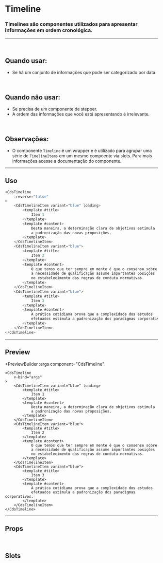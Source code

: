 # Timeline

### Timelines são componentes utilizados para apresentar informações em ordem cronológica.
---
<br>

## Quando usar:
- Se há um conjunto de informações que pode ser categorizado por data.

<br>

## Quando não usar:
- Se precisa de um componente de stepper.
- A ordem das informações que você está apresentando é irrelevante.

<br>

## Observações:
- O componente `Timeline` é um wrapper e é utilizado para agrupar uma série de `TimelineItems` em um mesmo compoente
via slots. Para mais informações acesse a documentação do componente.

---

## Uso

```js
<CdsTimeline
	:reverse="false"
>
	<CdsTimelineItem variant="blue" loading>
		<template #title>
			Item 1
		</template>
		<template #content>
			Desta maneira, a determinação clara de objetivos estimula
			a padronização das novas proposições.
		</template>
	</CdsTimelineItem> 
	<CdsTimelineItem variant="blue">
		<template #title>
			Item 2
		</template>
		<template #content>
			O que temos que ter sempre em mente é que o consenso sobre
			a necessidade de qualificação assume importantes posições
			no estabelecimento das regras de conduta normativas.
		</template>
	</CdsTimelineItem>
	<CdsTimelineItem variant="blue">
		<template #title>
			Item 3
		</template>
		<template #content>
			A prática cotidiana prova que a complexidade dos estudos
			efetuados estimula a padronização dos paradigmas corporativos.
		</template>
	</CdsTimelineItem>
</CdsTimeline>
```

---

## Preview

<PreviewBuilder
	:args
	component="CdsTimeline"
>
	<CdsTimeline
		v-bind="args" 
	>
		<CdsTimelineItem variant="blue" loading>
			<template #title>
				Item 1
			</template>
			<template #content>
				Desta maneira, a determinação clara de objetivos estimula
				a padronização das novas proposições.
			</template>
		</CdsTimelineItem> 
		<CdsTimelineItem variant="blue">
			<template #title>
				Item 2
			</template>
			<template #content>
				O que temos que ter sempre em mente é que o consenso sobre
				a necessidade de qualificação assume importantes posições
				no estabelecimento das regras de conduta normativas.
			</template>
		</CdsTimelineItem>
		<CdsTimelineItem variant="blue">
			<template #title>
				Item 3
			</template>
			<template #content>
				A prática cotidiana prova que a complexidade dos estudos
				efetuados estimula a padronização dos paradigmas corporativos.
			</template>
		</CdsTimelineItem>
	</CdsTimeline>
</PreviewBuilder>

---

## Props

<APITable
	name="CdsTimeline"
	section="props"
/>
<br>

## Slots

<APITable
	name="CdsTimeline"
	section="slots"
/>

<script setup>
import { ref } from 'vue';
import CdsTimeline from '@/components/Timeline.vue';
import CdsTimelineItem from '@/components/TimelineItem.vue';

const args = ref({
	reverse: false,
});
</script>
